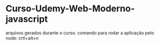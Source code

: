 # Curso-Udemy-Web-Moderno-javascript
arquivos gerados durante o curso.
comando para rodar a aplicação pelo node: crtl+alt+n
